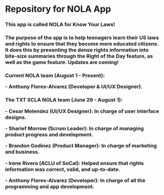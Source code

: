 # Repository for NOLA App
<h3> This app is called NOLA for Know Your Laws! </h3>
 <h3>The purpose of the app is to help teenagers learn their US laws and rights
 to ensure that they become more educated citizens. It does this by presenting
 the dense rights information into bite-size summaries through the Right of
 the Day feature, as well as the game feature. Updates are coming!
</h3>
<h3> Current NOLA team (August 1 - Present):
 <p> - Anthony Flores-Alvarez (Developer & UI/UX Designer). </p>
</h3>
<h3> The TXT SCLA NOLA team (June 29 - August 1):
 <p> - Cesar Melendez (UI/UX Designer): In charge of user interface designs. </p>
 <p> - Sharief Morrow (Scrum Leader): In charge of managing product progress and development.</p>
 <p> - Brandon Godinez (Product Manager): In charge of marketing and business.</p>
 <p> - Irene Rivera (ACLU of SoCal): Helped ensure that rights information was correct, valid, and up-to-date. </p>
 <p> - Anthony Flores-Alvarez (Developer): In charge of all the programming and app development. </p>
</h3>

